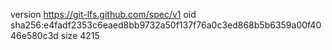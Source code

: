 version https://git-lfs.github.com/spec/v1
oid sha256:e4fadf2353c6eaed8bb9732a50f137f76a0c3ed868b5b6359a00f4046e580c3d
size 4215
